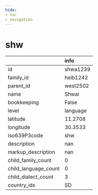 ```yaml
---
hide:
- toc
- navigation
---
```

# shw
|                      | info     |
|:---------------------|:---------|
| id                   | shwa1239 |
| family_id            | heib1242 |
| parent_id            | west2502 |
| name                 | Shwai    |
| bookkeeping          | False    |
| level                | language |
| latitude             | 11.2708  |
| longitude            | 30.3533  |
| iso639P3code         | shw      |
| description          | nan      |
| markup_description   | nan      |
| child_family_count   | 0        |
| child_language_count | 0        |
| child_dialect_count  | 3        |
| country_ids          | SD       |
